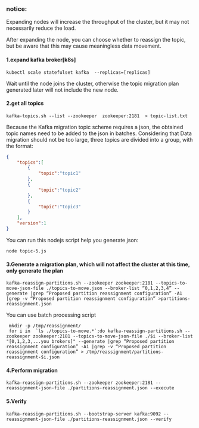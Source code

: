 ### notice: 

Expanding nodes will increase the throughput of the cluster, but it may not necessarily reduce the load.

After expanding the node, you can choose whether to reassign the topic, but be aware that this may cause meaningless data movement.

#### 1.expand kafka broker[k8s]
```
kubectl scale statefulset kafka  --replicas=[replicas]
```
Wait until the node joins the cluster, otherwise the topic migration plan generated later will not include the new node.

#### 2.get all topics
```
kafka-topics.sh --list --zookeeper  zookeeper:2181  > topic-list.txt
```
Because the Kafka migration topic scheme requires a json, the obtained topic names need to be added to the json in batches. Considering that Data migration should not be too large, three topics are divided into a group, with the format:
``` json
{
    "topics":[
        {
            "topic":"topic1"
        },
        {
            "topic":"topic2"
        },
        {
            "topic":"topic3"
        }
    ],
    "version":1
}

```
You can run this nodejs script help you generate json:
``` shell
node topic-5.js
```

#### 3.Generate a migration plan, which will not affect the cluster at this time, only generate the plan
``` shell
kafka-reassign-partitions.sh --zookeeper zookeeper:2181 --topics-to-move-json-file ./topics-to-move.json --broker-list “0,1,2,3,4” --generate |grep “Proposed partition reassignment configuration” -A1 |grep -v “Proposed partition reassignment configuration” >partitions-reassignment.json
```

You can use batch processing script 

``` shell
 mkdir -p /tmp/reassignment/
 for i in  `ls ./topics-to-move.*`;do kafka-reassign-partitions.sh --zookeeper zookeeper:2181 --topics-to-move-json-file ./$i --broker-list "[0,1,2,3,...you brokers]" --generate |grep “Proposed partition reassignment configuration” -A1 |grep -v “Proposed partition reassignment configuration” > /tmp/reassignment/partitions-reassignment-$i.json

```

#### 4.Perform migration
```
kafka-reassign-partitions.sh --zookeeper zookeeper:2181 --reassignment-json-file ./partitions-reassignment.json --execute
```

#### 5.Verify
```
kafka-reassign-partitions.sh --bootstrap-server kafka:9092 --reassignment-json-file ./partitions-reassignment.json --verify
```
